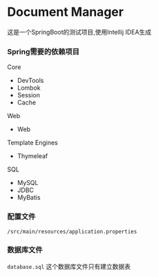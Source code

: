 # Document Manager

这是一个SpringBoot的测试项目,使用Intellij IDEA生成

### Spring需要的依赖项目
Core
- DevTools
- Lombok
- Session
- Cache

Web
- Web

Template Engines
- Thymeleaf

SQL
- MySQL
- JDBC
- MyBatis

### 配置文件
`/src/main/resources/application.properties`

### 数据库文件
`database.sql`
这个数据库文件只有建立数据表